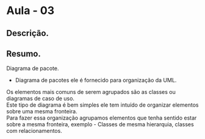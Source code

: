 # Aula - 03

## Descrição.

## Resumo.

Diagrama de pacote.
  - Diagrama de pacotes ele é fornecido para organização da UML.

Os elementos mais comuns de serem agrupados são as classes ou diagramas de caso de uso.  
Este tipo de diagrama é bem simples ele tem intuído de organizar elementos sobre uma mesma fronteira.  
Para fazer essa organização agrupamos elementos que tenha sentido estar sobre a mesma fronteira, exemplo - Classes de mesma hierarquia, classes com relacionamentos.
